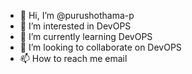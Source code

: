 - 👋 Hi, I’m @purushothama-p
- 👀 I’m interested in DevOPS
- 🌱 I’m currently learning DevOPS
- 💞️ I’m looking to collaborate on DevOPS
- 📫 How to reach me email
<!---
purushothama-p/purushothama-p is a ✨ special ✨ repository because its `README.md` (this file) appears on your GitHub profile.
You can click the Preview link to take a look at your changes.
--->
